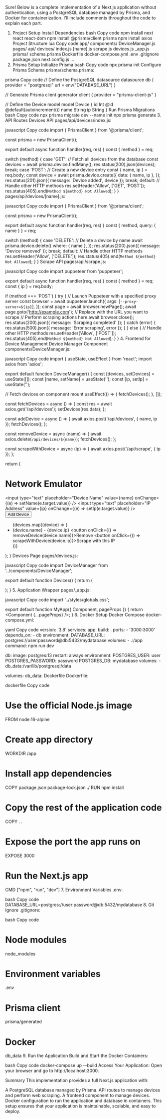 

Sure! Below is a complete implementation of a Next.js application without authentication, using a PostgreSQL database managed by Prisma, and Docker for containerization. I'll include comments throughout the code to explain each part.

1. Project Setup
Install Dependencies
bash
Copy code
npm install next react react-dom
npm install @prisma/client prisma
npm install axios
Project Structure
lua
Copy code
app/
  components/
    DeviceManager.js
  pages/
    api/
      devices/
        index.js
        [name].js
      scrape.js
    devices.js
    _app.js
  prisma/
    schema.prisma
  Dockerfile
  docker-compose.yml
  .env
  .gitignore
  package.json
  next.config.js
  ...
2. Prisma Setup
Initialize Prisma
bash
Copy code
npx prisma init
Configure Prisma Schema
prisma/schema.prisma:


prisma
Copy code
// Define the PostgreSQL datasource
datasource db {
  provider = "postgresql"
  url      = env("DATABASE_URL")
}

// Generate Prisma client
generator client {
  provider = "prisma-client-js"
}

// Define the Device model
model Device {
  id    Int     @id @default(autoincrement())
  name  String
  ip    String
}
Run Prisma Migrations
bash
Copy code
npx prisma migrate dev --name init
npx prisma generate
3. API Routes
Devices API
pages/api/devices/index.js:

javascript
Copy code
import { PrismaClient } from '@prisma/client';

const prisma = new PrismaClient();

export default async function handler(req, res) {
  const { method } = req;

  switch (method) {
    case 'GET':
      // Fetch all devices from the database
      const devices = await prisma.device.findMany();
      res.status(200).json(devices);
      break;
    case 'POST':
      // Create a new device entry
      const { name, ip } = req.body;
      const device = await prisma.device.create({
        data: { name, ip },
      });
      res.status(201).json({ message: 'Device added', device });
      break;
    default:
      // Handle other HTTP methods
      res.setHeader('Allow', ['GET', 'POST']);
      res.status(405).end(`Method ${method} Not Allowed`);
  }
}
pages/api/devices/[name].js:

javascript
Copy code
import { PrismaClient } from '@prisma/client';

const prisma = new PrismaClient();

export default async function handler(req, res) {
  const { method, query: { name } } = req;

  switch (method) {
    case 'DELETE':
      // Delete a device by name
      await prisma.device.delete({
        where: { name },
      });
      res.status(200).json({ message: 'Device removed' });
      break;
    default:
      // Handle other HTTP methods
      res.setHeader('Allow', ['DELETE']);
      res.status(405).end(`Method ${method} Not Allowed`);
  }
}
Scrape API
pages/api/scrape.js:

javascript
Copy code
import puppeteer from 'puppeteer';

export default async function handler(req, res) {
  const { method } = req;
  const { ip } = req.body;

  if (method === 'POST') {
    try {
      // Launch Puppeteer with a specified proxy server
      const browser = await puppeteer.launch({
        args: [`--proxy-server=${ip}`],
      });
      const page = await browser.newPage();
      await page.goto('http://example.com'); // Replace with the URL you want to scrape
      // Perform scraping actions here
      await browser.close();
      res.status(200).json({ message: 'Scraping completed' });
    } catch (error) {
      res.status(500).json({ message: 'Error scraping', error });
    }
  } else {
    // Handle other HTTP methods
    res.setHeader('Allow', ['POST']);
    res.status(405).end(`Method ${method} Not Allowed`);
  }
}
4. Frontend for Device Management
Device Manager Component
components/DeviceManager.js:

javascript
Copy code
import { useState, useEffect } from 'react';
import axios from 'axios';

export default function DeviceManager() {
  const [devices, setDevices] = useState([]);
  const [name, setName] = useState('');
  const [ip, setIp] = useState('');

  // Fetch devices on component mount
  useEffect(() => {
    fetchDevices();
  }, []);

  const fetchDevices = async () => {
    const res = await axios.get('/api/devices');
    setDevices(res.data);
  };

  const addDevice = async () => {
    await axios.post('/api/devices', { name, ip });
    fetchDevices();
  };

  const removeDevice = async (name) => {
    await axios.delete(`/api/devices/${name}`);
    fetchDevices();
  };

  const scrapeWithDevice = async (ip) => {
    await axios.post('/api/scrape', { ip });
  };

  return (
    <div>
      <h1>Network Emulator</h1>
      <input
        type="text"
        placeholder="Device Name"
        value={name}
        onChange={(e) => setName(e.target.value)}
      />
      <input
        type="text"
        placeholder="IP Address"
        value={ip}
        onChange={(e) => setIp(e.target.value)}
      />
      <button onClick={addDevice}>Add Device</button>
      <ul>
        {devices.map((device) => (
          <li key={device.name}>
            {device.name} - {device.ip}
            <button onClick={() => removeDevice(device.name)}>Remove</button>
            <button onClick={() => scrapeWithDevice(device.ip)}>Scrape with this IP</button>
          </li>
        ))}
      </ul>
    </div>
  );
}
Devices Page
pages/devices.js:

javascript
Copy code
import DeviceManager from '../components/DeviceManager';

export default function Devices() {
  return (
    <div>
      <DeviceManager />
    </div>
  );
}
5. Application Wrapper
pages/_app.js:

javascript
Copy code
import '../styles/globals.css';

export default function MyApp({ Component, pageProps }) {
  return <Component {...pageProps} />;
}
6. Docker Setup
Docker Compose
docker-compose.yml:

yaml
Copy code
version: '3.8'
services:
  app:
    build: .
    ports:
      - '3000:3000'
    depends_on:
      - db
    environment:
      DATABASE_URL: postgres://user:password@db:5432/mydatabase
    volumes:
      - .:/app
    command: npm run dev

  db:
    image: postgres:13
    restart: always
    environment:
      POSTGRES_USER: user
      POSTGRES_PASSWORD: password
      POSTGRES_DB: mydatabase
    volumes:
      - db_data:/var/lib/postgresql/data

volumes:
  db_data:
Dockerfile
Dockerfile:

dockerfile
Copy code
# Use the official Node.js image
FROM node:16-alpine

# Create app directory
WORKDIR /app

# Install app dependencies
COPY package.json package-lock.json ./
RUN npm install

# Copy the rest of the application code
COPY . .

# Expose the port the app runs on
EXPOSE 3000

# Run the Next.js app
CMD ["npm", "run", "dev"]
7. Environment Variables
.env:

bash
Copy code
DATABASE_URL=postgres://user:password@db:5432/mydatabase
8. Git Ignore
.gitignore:

bash
Copy code
# Node modules
node_modules
# Environment variables
.env
# Prisma client
prisma/generated
# Docker
db_data
9. Run the Application
Build and Start the Docker Containers:

bash
Copy code
docker-compose up --build
Access Your Application:
Open your browser and go to http://localhost:3000.

Summary
This implementation provides a full Next.js application with:

A PostgreSQL database managed by Prisma.
API routes to manage devices and perform web scraping.
A frontend component to manage devices.
Docker configuration to run the application and database in containers.
This setup ensures that your application is maintainable, scalable, and easy to deploy.






